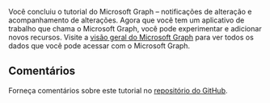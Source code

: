 <!-- markdownlint-disable MD002 MD041 -->

Você concluiu o tutorial do Microsoft Graph – notificações de alteração e acompanhamento de alterações. Agora que você tem um aplicativo de trabalho que chama o Microsoft Graph, você pode experimentar e adicionar novos recursos. Visite a [visão geral do Microsoft Graph](https://docs.microsoft.com/graph/overview) para ver todos os dados que você pode acessar com o Microsoft Graph.

## <a name="feedback"></a>Comentários

Forneça comentários sobre este tutorial no [repositório do GitHub](https://github.com/microsoftgraph/msgraph-training-changenotifications).
